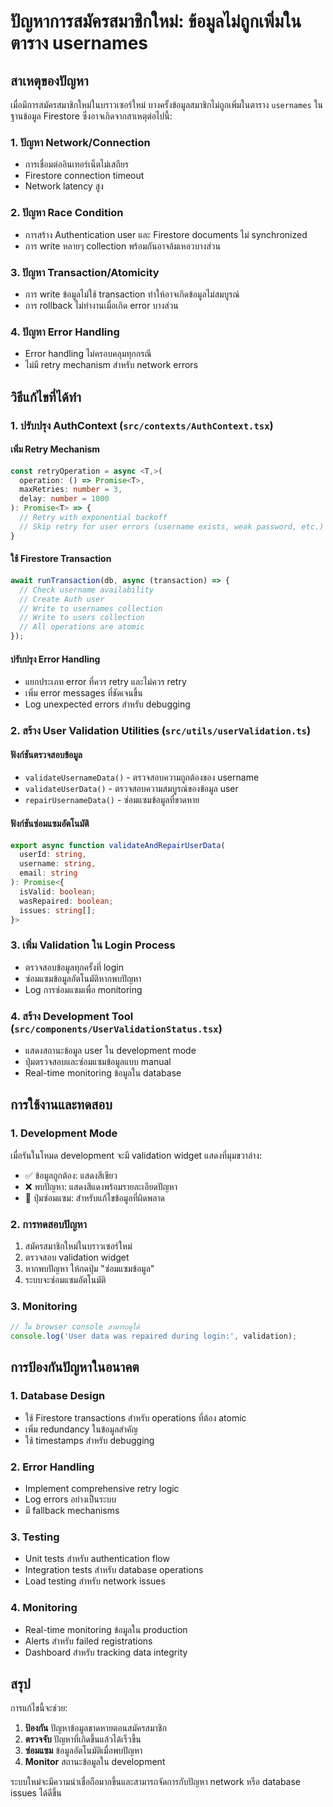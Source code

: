 # ปัญหาการสมัครสมาชิกใหม่: ข้อมูลไม่ถูกเพิ่มในตาราง usernames

## สาเหตุของปัญหา

เมื่อมีการสมัครสมาชิกใหม่ในบราวเซอร์ใหม่ บางครั้งข้อมูลสมาชิกไม่ถูกเพิ่มในตาราง `usernames` ในฐานข้อมูล Firestore ซึ่งอาจเกิดจากสาเหตุต่อไปนี้:

### 1. ปัญหา Network/Connection
- การเชื่อมต่ออินเทอร์เน็ตไม่เสถียร
- Firestore connection timeout
- Network latency สูง

### 2. ปัญหา Race Condition
- การสร้าง Authentication user และ Firestore documents ไม่ synchronized
- การ write หลายๆ collection พร้อมกันอาจล้มเหลวบางส่วน

### 3. ปัญหา Transaction/Atomicity
- การ write ข้อมูลไม่ใช้ transaction ทำให้อาจเกิดข้อมูลไม่สมบูรณ์
- การ rollback ไม่ทำงานเมื่อเกิด error บางส่วน

### 4. ปัญหา Error Handling
- Error handling ไม่ครอบคลุมทุกกรณี
- ไม่มี retry mechanism สำหรับ network errors

## วิธีแก้ไขที่ได้ทำ

### 1. ปรับปรุง AuthContext (`src/contexts/AuthContext.tsx`)

#### เพิ่ม Retry Mechanism
```typescript
const retryOperation = async <T,>(
  operation: () => Promise<T>,
  maxRetries: number = 3,
  delay: number = 1000
): Promise<T> => {
  // Retry with exponential backoff
  // Skip retry for user errors (username exists, weak password, etc.)
}
```

#### ใช้ Firestore Transaction
```typescript
await runTransaction(db, async (transaction) => {
  // Check username availability
  // Create Auth user
  // Write to usernames collection
  // Write to users collection
  // All operations are atomic
});
```

#### ปรับปรุง Error Handling
- แยกประเภท error ที่ควร retry และไม่ควร retry
- เพิ่ม error messages ที่ชัดเจนขึ้น
- Log unexpected errors สำหรับ debugging

### 2. สร้าง User Validation Utilities (`src/utils/userValidation.ts`)

#### ฟังก์ชันตรวจสอบข้อมูล
- `validateUsernameData()` - ตรวจสอบความถูกต้องของ username
- `validateUserData()` - ตรวจสอบความสมบูรณ์ของข้อมูล user
- `repairUsernameData()` - ซ่อมแซมข้อมูลที่ขาดหาย

#### ฟังก์ชันซ่อมแซมอัตโนมัติ
```typescript
export async function validateAndRepairUserData(
  userId: string, 
  username: string, 
  email: string
): Promise<{
  isValid: boolean;
  wasRepaired: boolean;
  issues: string[];
}>
```

### 3. เพิ่ม Validation ใน Login Process
- ตรวจสอบข้อมูลทุกครั้งที่ login
- ซ่อมแซมข้อมูลอัตโนมัติหากพบปัญหา
- Log การซ่อมแซมเพื่อ monitoring

### 4. สร้าง Development Tool (`src/components/UserValidationStatus.tsx`)
- แสดงสถานะข้อมูล user ใน development mode
- ปุ่มตรวจสอบและซ่อมแซมข้อมูลแบบ manual
- Real-time monitoring ข้อมูลใน database

## การใช้งานและทดสอบ

### 1. Development Mode
เมื่อรันในโหมด development จะมี validation widget แสดงที่มุมขวาล่าง:
- ✅ ข้อมูลถูกต้อง: แสดงสีเขียว
- ❌ พบปัญหา: แสดงสีแดงพร้อมรายละเอียดปัญหา
- 🔧 ปุ่มซ่อมแซม: สำหรับแก้ไขข้อมูลที่ผิดพลาด

### 2. การทดสอบปัญหา
1. สมัครสมาชิกใหม่ในบราวเซอร์ใหม่
2. ตรวจสอบ validation widget
3. หากพบปัญหา ให้กดปุ่ม "ซ่อมแซมข้อมูล"
4. ระบบจะซ่อมแซมอัตโนมัติ

### 3. Monitoring
```typescript
// ใน browser console สามารถดูได้
console.log('User data was repaired during login:', validation);
```

## การป้องกันปัญหาในอนาคต

### 1. Database Design
- ใช้ Firestore transactions สำหรับ operations ที่ต้อง atomic
- เพิ่ม redundancy ในข้อมูลสำคัญ
- ใช้ timestamps สำหรับ debugging

### 2. Error Handling
- Implement comprehensive retry logic
- Log errors อย่างเป็นระบบ
- มี fallback mechanisms

### 3. Testing
- Unit tests สำหรับ authentication flow
- Integration tests สำหรับ database operations
- Load testing สำหรับ network issues

### 4. Monitoring
- Real-time monitoring ข้อมูลใน production
- Alerts สำหรับ failed registrations
- Dashboard สำหรับ tracking data integrity

## สรุป

การแก้ไขนี้จะช่วย:
1. **ป้องกัน** ปัญหาข้อมูลขาดหายตอนสมัครสมาชิก
2. **ตรวจจับ** ปัญหาที่เกิดขึ้นแล้วได้เร็วขึ้น
3. **ซ่อมแซม** ข้อมูลอัตโนมัติเมื่อพบปัญหา
4. **Monitor** สถานะข้อมูลใน development

ระบบใหม่จะมีความน่าเชื่อถือมากขึ้นและสามารถจัดการกับปัญหา network หรือ database issues ได้ดีขึ้น 